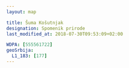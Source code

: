 ```yaml
---
layout: map

title: Šuma Košutnjak
designation: Spomenik prirode
last_modified_at: 2018-07-30T09:53:09+02:00

WDPA: [555561722]
geoSrbija:
  L1_183: [177]
---
```

